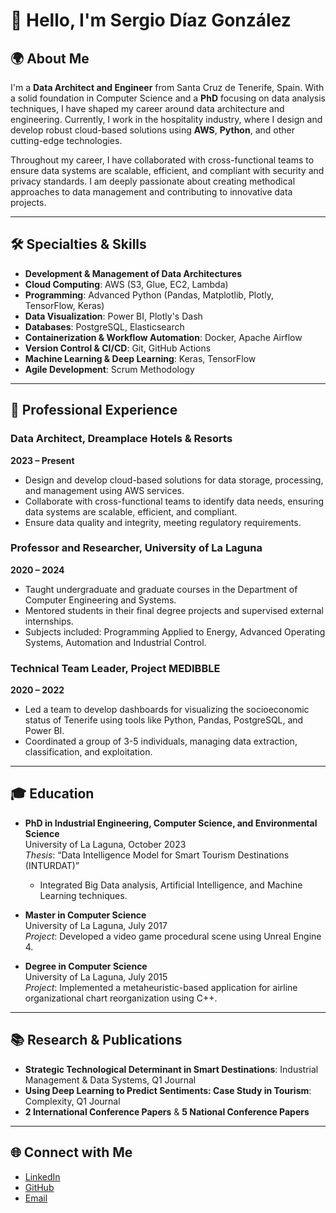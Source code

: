 # 👋 Hello, I'm Sergio Díaz González

## 🌍 About Me
I'm a **Data Architect and Engineer** from Santa Cruz de Tenerife, Spain. With a solid foundation in Computer Science and a **PhD** focusing on data analysis techniques, I have shaped my career around data architecture and engineering. Currently, I work in the hospitality industry, where I design and develop robust cloud-based solutions using **AWS**, **Python**, and other cutting-edge technologies.

Throughout my career, I have collaborated with cross-functional teams to ensure data systems are scalable, efficient, and compliant with security and privacy standards. I am deeply passionate about creating methodical approaches to data management and contributing to innovative data projects.

---

## 🛠️ Specialties & Skills
- **Development & Management of Data Architectures**
- **Cloud Computing**: AWS (S3, Glue, EC2, Lambda)
- **Programming**: Advanced Python (Pandas, Matplotlib, Plotly, TensorFlow, Keras)
- **Data Visualization**: Power BI, Plotly's Dash
- **Databases**: PostgreSQL, Elasticsearch
- **Containerization & Workflow Automation**: Docker, Apache Airflow
- **Version Control & CI/CD**: Git, GitHub Actions
- **Machine Learning & Deep Learning**: Keras, TensorFlow
- **Agile Development**: Scrum Methodology

---

## 💼 Professional Experience

### Data Architect, Dreamplace Hotels & Resorts
**2023 – Present**
- Design and develop cloud-based solutions for data storage, processing, and management using AWS services.
- Collaborate with cross-functional teams to identify data needs, ensuring data systems are scalable, efficient, and compliant.
- Ensure data quality and integrity, meeting regulatory requirements.

### Professor and Researcher, University of La Laguna
**2020 – 2024**
- Taught undergraduate and graduate courses in the Department of Computer Engineering and Systems.
- Mentored students in their final degree projects and supervised external internships.
- Subjects included: Programming Applied to Energy, Advanced Operating Systems, Automation and Industrial Control.

### Technical Team Leader, Project MEDIBBLE
**2020 – 2022**
- Led a team to develop dashboards for visualizing the socioeconomic status of Tenerife using tools like Python, Pandas, PostgreSQL, and Power BI.
- Coordinated a group of 3-5 individuals, managing data extraction, classification, and exploitation.

---

## 🎓 Education

- **PhD in Industrial Engineering, Computer Science, and Environmental Science**  
  University of La Laguna, October 2023  
  _Thesis_: “Data Intelligence Model for Smart Tourism Destinations (INTURDAT)”  
  - Integrated Big Data analysis, Artificial Intelligence, and Machine Learning techniques.

- **Master in Computer Science**  
  University of La Laguna, July 2017  
  _Project_: Developed a video game procedural scene using Unreal Engine 4.

- **Degree in Computer Science**  
  University of La Laguna, July 2015  
  _Project_: Implemented a metaheuristic-based application for airline organizational chart reorganization using C++.

---

## 📚 Research & Publications

- **Strategic Technological Determinant in Smart Destinations**: Industrial Management & Data Systems, Q1 Journal
- **Using Deep Learning to Predict Sentiments: Case Study in Tourism**: Complexity, Q1 Journal
- **2 International Conference Papers** & **5 National Conference Papers**

---

## 🌐 Connect with Me
- [LinkedIn](https://linkedin.com/in/sergiodiaz93)
- [GitHub](https://github.com/SerDiaz)
- [Email](mailto:sergiodiazgonzalez93@gmail.com)

